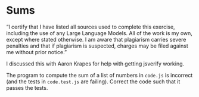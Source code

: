 # Sums
“I certify that I have listed all sources used to complete this exercise, including the use
of any Large Language Models. All of the work is my own, except where stated
otherwise. I am aware that plagiarism carries severe penalties and that if plagiarism is
suspected, charges may be filed against me without prior notice.”

I discussed this with Aaron Krapes for help with getting jsverify working.

The program to compute the sum of a list of numbers in `code.js` is incorrect
(and the tests in `code.test.js` are failing). Correct the code such that it
passes the tests.
